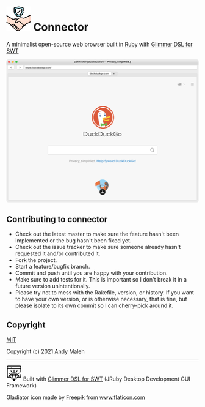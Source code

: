 # <img src='https://raw.githubusercontent.com/AndyObtiva/connector/master/package/linux/Connector.png' height=64 /> Connector

A minimalist open-source web browser built in [Ruby](https://www.ruby-lang.org) with [Glimmer DSL for SWT](https://github.com/AndyObtiva/glimmer-dsl-swt)

![Mac Screenshot](images/connector-mac.png)

## Contributing to connector

-   Check out the latest master to make sure the feature hasn't been
    implemented or the bug hasn't been fixed yet.
-   Check out the issue tracker to make sure someone already hasn't
    requested it and/or contributed it.
-   Fork the project.
-   Start a feature/bugfix branch.
-   Commit and push until you are happy with your contribution.
-   Make sure to add tests for it. This is important so I don't break it
    in a future version unintentionally.
-   Please try not to mess with the Rakefile, version, or history. If
    you want to have your own version, or is otherwise necessary, that
    is fine, but please isolate to its own commit so I can cherry-pick
    around it.

## Copyright

[MIT](LICENSE.txt)

Copyright (c) 2021 Andy Maleh

---

[<img src="https://raw.githubusercontent.com/AndyObtiva/glimmer/master/images/glimmer-logo-hi-res.png" height=40 />](https://github.com/AndyObtiva/glimmer-dsl-swt) Built with [Glimmer DSL for SWT](https://github.com/AndyObtiva/glimmer-dsl-swt) (JRuby Desktop Development GUI Framework)

Gladiator icon made by <a href="https://www.flaticon.com/authors/freepik" title="Freepik">Freepik</a> from <a href="https://www.flaticon.com/" title="Flaticon">www.flaticon.com</a>
